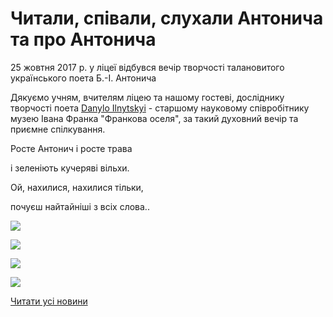 # Читали, співали, слухали Антонича та про Антонича

25 жовтня 2017 р. у ліцеї відбувся вечір творчості талановитого українського поета Б.-І. Антонича

Дякуємо учням, вчителям ліцею та нашому гостеві, досліднику творчості поета [Danylo Ilnytskyi](https://www.facebook.com/danylo.ilnytskyi?fref=gs&amp;dti=33427370676&amp;hc_location=group) - старшому науковому співробітнику музею Івана Франка "Франкова оселя", за такий духовний вечір та приємне спілкування.

Росте Антонич і росте трава

і зеленіють кучеряві вільхи.

Ой, нахилися, нахилися тільки,

почуєш найтайніші з всіх слова..

![](/images/info/for-students/читали-співали-слухали-антонича-та-про-антонича/ant4.jpg)

![](/images/info/for-students/читали-співали-слухали-антонича-та-про-антонича/ant3.jpg)

![](/images/info/for-students/читали-співали-слухали-антонича-та-про-антонича/ant2.jpg)

![](/images/info/for-students/читали-співали-слухали-антонича-та-про-антонича/ant1.jpg)

[Читати усі новини](/news)
